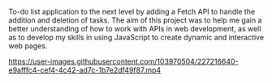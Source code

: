 To-do list application to the next level by adding a Fetch API to handle the addition and deletion of tasks. The aim of this project was to help me gain a better understanding of how to work with APIs in web development, as well as to develop my skills in using JavaScript to create dynamic and interactive web pages.

https://user-images.githubusercontent.com/103970504/227216640-e9afffc4-cef4-4c42-ad7c-1b7e2df49f87.mp4

